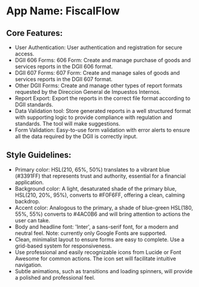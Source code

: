 # **App Name**: FiscalFlow

## Core Features:

- User Authentication: User authentication and registration for secure access.
- DGII 606 Forms: 606 Form:  Create and manage purchase of goods and services reports in the DGII 606 format.
- DGII 607 Forms: 607 Form:  Create and manage sales of goods and services reports in the DGII 607 format.
- Other DGII Forms: Create and manage other types of report formats requested by the Direccion General de Impuestos Internos.
- Report Export: Export the reports in the correct file format according to DGII standards.
- Data Validation tool: Store generated reports in a well structured format with supporting logic to provide compliance with regulation and standards. The tool will make suggestions.
- Form Validation: Easy-to-use form validation with error alerts to ensure all the data required by the DGII is correctly input.

## Style Guidelines:

- Primary color: HSL(210, 65%, 50%) translates to a vibrant blue (#3391FF) that represents trust and authority, essential for a financial application.
- Background color: A light, desaturated shade of the primary blue, HSL(210, 20%, 95%), converts to #F0F6FF, offering a clean, calming backdrop.
- Accent color: Analogous to the primary, a shade of blue-green HSL(180, 55%, 55%) converts to #4AC0B6 and will bring attention to actions the user can take.
- Body and headline font: 'Inter', a sans-serif font, for a modern and neutral feel. Note: currently only Google Fonts are supported.
- Clean, minimalist layout to ensure forms are easy to complete. Use a grid-based system for responsiveness.
- Use professional and easily recognizable icons from Lucide or Font Awesome for common actions. The icon set will facilitate intuitive navigation.
- Subtle animations, such as transitions and loading spinners, will provide a polished and professional feel.